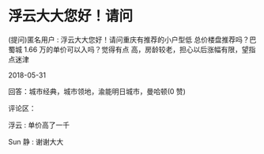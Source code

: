 # 浮云大大您好！请问

(提问)匿名用户 : 浮云大大您好！请问重庆有推荐的小户型低 总价楼盘推荐吗？巴蜀城 1.66 万的单价可以入吗？觉得有点 高，房龄较老，担心以后涨幅有限，望指点迷津

2018-05-31

回答：城市经典，城市领地，渝能明日城市，曼哈顿(0 赞)

评论区：

浮云 : 单价高了一千

Sun 静 : 谢谢大大